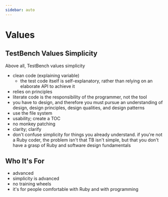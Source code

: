 ```yaml
---
sidebar: auto
---
```


# Values

## TestBench Values Simplicity

Above all, TestBench values simplicity

- clean code (explaining variable)
  - the test code itself is self-explanatory, rather than relying on an elaborate API to achieve it
- relies on principles
- literate code is the responsibility of the programmer, not the tool
- you have to design, and therefore you must pursue an understanding of design, design principles, design qualities, and design patterns
- use the file system
- usability; create a TOC
- no monkey patching
- clarity; clarify
- don't confuse simplicity for things you already understand. if you're not a Ruby coder, the problem isn't that TB isn't simple, but that you don't have a grasp of Ruby and software design fundamentals

## Who It's For

- advanced
- simplicity is advanced
- no training wheels
- it's for people comfortable with Ruby and with programming



<!--
## Simple

The TestBench API is just four methods: assert, refute, context, and test. There's nothing hidden. There's no guessing, no monkey-patching, no configuration, and no complexity. It's just programming.

## Principled

TestBench encourages clean test design that reflect fundamental principles. It has no superfluous syntax leading to cumbersome tests. It has no opinions, but makes no apologies.

## It's Just Ruby

Tests in TestBench are just Ruby scripts. They execute from top to bottom with no special runner and no special way to declare variables. If you know Ruby, you know TestBench.
-->
